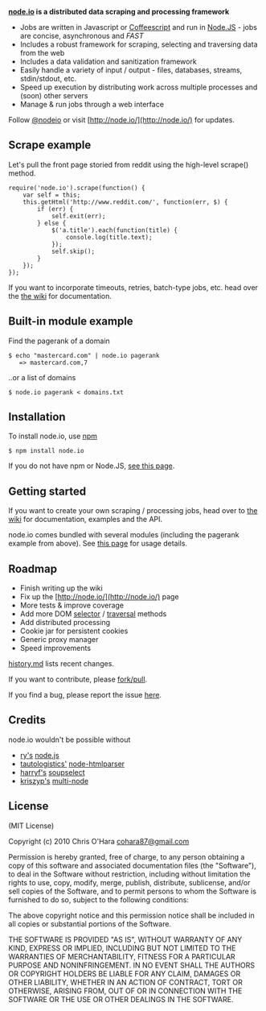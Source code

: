**[node.io](http://node.io/) is a distributed data scraping and processing framework**

- Jobs are written in Javascript or [Coffeescript](http://jashkenas.github.com/coffee-script/) and run in [Node.JS](http://nodejs.org/) - jobs are concise, asynchronous and _FAST_
- Includes a robust framework for scraping, selecting and traversing data from the web
- Includes a data validation and sanitization framework
- Easily handle a variety of input / output - files, databases, streams, stdin/stdout, etc.
- Speed up execution by distributing work across multiple processes and (soon) other servers
- Manage & run jobs through a web interface

Follow [@nodeio](http://twitter.com/nodeio) or visit [http://node.io/](http://node.io/) for updates.

## Scrape example

Let's pull the front page storied from reddit using the high-level scrape() method.

    require('node.io').scrape(function() {
        var self = this;
        this.getHtml('http://www.reddit.com/', function(err, $) {
            if (err) {
                self.exit(err);
            } else {
                $('a.title').each(function(title) {  
                    console.log(title.text);
                });
                self.skip();
            }
        });
    });
    
If you want to incorporate timeouts, retries, batch-type jobs, etc. head over the [the wiki](https://github.com/chriso/node.io/wiki) for documentation.

## Built-in module example

Find the pagerank of a domain

    $ echo "mastercard.com" | node.io pagerank
       => mastercard.com,7
    
..or a list of domains

    $ node.io pagerank < domains.txt

## Installation

To install node.io, use [npm](http://github.com/isaacs/npm)

    $ npm install node.io

If you do not have npm or Node.JS, [see this page](https://github.com/chriso/node.io/wiki/Installation).
    
## Getting started

If you want to create your own scraping / processing jobs, head over to [the wiki](https://github.com/chriso/node.io/wiki) for documentation, examples and the API.

node.io comes bundled with several modules (including the pagerank example from above). See [this page](https://github.com/chriso/node.io/blob/master/builtin/README.md) for usage details.

## Roadmap

- Finish writing up the wiki
- Fix up the [http://node.io/](http://node.io/) page
- More tests & improve coverage
- Add more DOM [selector](http://api.jquery.com/category/selectors/) / [traversal](http://api.jquery.com/category/traversing/) methods
- Add distributed processing
- Cookie jar for persistent cookies
- Generic proxy manager
- Speed improvements

[history.md](https://github.com/chriso/node.io/blob/master/HISTORY.md) lists recent changes.

If you want to contribute, please [fork/pull](https://github.com/chriso/node.io/fork).

If you find a bug, please report the issue [here](https://github.com/chriso/node.io/issues). 

## Credits

node.io wouldn't be possible without

- [ry's](https://github.com/ry) [node.js](http://nodejs.org/)
- [tautologistics'](https://github.com/tautologistics) [node-htmlparser](https://github.com/tautologistics/node-htmlparser)
- [harryf's](https://github.com/harryf) [soupselect](https://github.com/harryf/node-soupselect)
- [kriszyp's](https://github.com/kriszyp) [multi-node](https://github.com/kriszyp/multi-node)

## License

(MIT License)

Copyright (c) 2010 Chris O'Hara <cohara87@gmail.com>

Permission is hereby granted, free of charge, to any person obtaining
a copy of this software and associated documentation files (the
"Software"), to deal in the Software without restriction, including
without limitation the rights to use, copy, modify, merge, publish,
distribute, sublicense, and/or sell copies of the Software, and to
permit persons to whom the Software is furnished to do so, subject to
the following conditions:

The above copyright notice and this permission notice shall be
included in all copies or substantial portions of the Software.

THE SOFTWARE IS PROVIDED "AS IS", WITHOUT WARRANTY OF ANY KIND,
EXPRESS OR IMPLIED, INCLUDING BUT NOT LIMITED TO THE WARRANTIES OF
MERCHANTABILITY, FITNESS FOR A PARTICULAR PURPOSE AND
NONINFRINGEMENT. IN NO EVENT SHALL THE AUTHORS OR COPYRIGHT HOLDERS BE
LIABLE FOR ANY CLAIM, DAMAGES OR OTHER LIABILITY, WHETHER IN AN ACTION
OF CONTRACT, TORT OR OTHERWISE, ARISING FROM, OUT OF OR IN CONNECTION
WITH THE SOFTWARE OR THE USE OR OTHER DEALINGS IN THE SOFTWARE.
